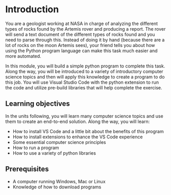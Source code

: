 # Introduction

You are a geologist working at NASA in charge of analyzing the different types of rocks found by the Artemis rover and producing a report. The rover will send a text document of the different types of rocks found and you need to parse through this. Instead of doing it by hand (because there are a lot of rocks on the moon Artemis sees), your friend tells you about how using the Python program language can make this task much easier and more automated.

In this module, you will build a simple python program to complete this task. Along the way, you will be introduced to a variety of introductory computer science topics and then will apply this knowledge to create a program to do this job. You will use Visual Studio Code with the python extension to run the code and utilize pre-build libraries that will help complete the exercise.

## Learning objectives

In the units following, you will learn many computer science topics and use them to create an end-to-end solution. Along the way, you will learn:

- How to install VS Code and a little bit about the benefits of this program
- How to install extensions to enhance the VS Code experience
- Some essential computer science principles
- How to run a program
- How to use a variety of python libraries

## Prerequisites

- A computer running Windows, Mac or Linux
- Knowledge of how to download programs
